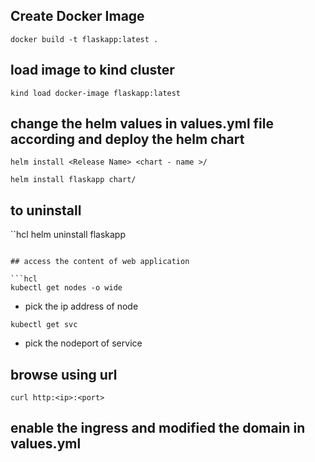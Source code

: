 ## Create Docker Image

```hcl
docker build -t flaskapp:latest .
```

## load image to kind cluster 

```hcl
kind load docker-image flaskapp:latest
```

## change the helm values in values.yml file according and deploy the helm chart

```hcl 
helm install <Release Name> <chart - name >/

helm install flaskapp chart/
```

## to uninstall

``hcl 
helm uninstall flaskapp
```

## access the content of web application

```hcl 
kubectl get nodes -o wide
```

- pick the ip address of node

```hcl 
kubectl get svc 
```

- pick the nodeport of service

## browse using url

```hcl
curl http:<ip>:<port>
```

## enable the ingress and modified the domain in values.yml  
